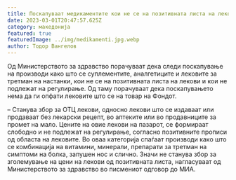 ```yaml
---
title: Поскапуваат медикаментите кои не се на позитивната листа на лекови
date: 2023-03-01T20:47:57.625Z
category: македонија
featured: true
featuredImage: ../img/medikamenti.jpg.webp
author: Тодор Вангелов
---
```


Од Министерството за здравство порачуваат дека следи поскапување на производи како што се суплементите, аналгетиците и лековите за третман на настанки, кои не се на позитивната листа на лекови и кои не подлежат на регулирање. Од таму порачуваат дека поскапувањето нема да ги опфати лековите што се на товар на Фондот.

– Станува збор за ОТЦ лекови, односно лекови што се издаваат или продаваат без лекарски рецепт, во аптеките или во продавниците за промет на мало. Цените на овие лекови на пазарот, се формираат слободно и не подлежат на регулирање, согласно позитивните прописи од областа на лековите. Во оваа категорија спаѓаат производи како што се комбинација на витамини, минерали, препарати за третман на симптоми на болка, запушен нос и слично. Значи не станува збор за зголемување на цени на лекови од позитивната листа, нагласуваат од Министерството за здравство во писмениот одговор до МИА.
